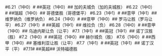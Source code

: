 ﻿#6.21（1中0）#
##英冠（1中0）##
加的夫城负（加的夫城胜）
#6.22（1中0）#
##瑞超（1中0）##
哥德堡胜（哥德堡平）
#6.23（1中1）#
##意甲（1中1）##
维罗纳负（维罗纳负）
#6.24（1中0）#
##意甲（1中0）##
罗马让胜（罗马让平）
#6.27（1中1）#
##英超（1中1）##
维拉负（负）
#6.28（1中0）#
##意甲（1中0）##
乌迪内斯让负（让平）
#7.1（1中1）#
##英冠（1中1）##
诺丁汉胜（胜）
#7.2（1中0）#
##英冠（1中0）##
赫尔城负（胜）
#7.6（1中0）#
##西甲（1中0）##
塞维利亚让胜（让平）
#7.7（1中1）#
##英冠（1中1）##
诺丁汉平（平）
#7.11#
##英超##
沃特福德胜